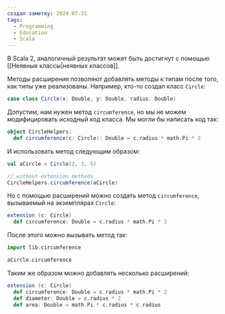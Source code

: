 ```yaml
---
создал заметку: 2024-07-31
tags:
  - Programming
  - Education
  - Scala
---
```

В Scala 2, аналогичный результат может быть достигнут с помощью [[Неявные классы|неявных классов]].

Методы расширения позволяют добавлять методы к типам после того, как типы уже реализованы. Например, кто-то создал класс `Circle`:
```scala
case class Circle(x: Double, y: Double, radius: Double)
```
Допустим, нам нужен метод `circumference`, но мы не можем модифицировать исходный код класса. Мы могли бы написать код так:
```scala
object CircleHelpers:
  def circumference(c: Circle): Double = c.radius * math.Pi * 2
```
И использовать метод следующим образом:
```scala
val aCircle = Circle(2, 3, 5)

// without extension methods
CircleHelpers.circumference(aCircle)
```
Но с помощью расширений можно создать метод `circumference`, вызываемый на экземплярах `Circle`:
```scala
extension (c: Circle)
  def circumference: Double = c.radius * math.Pi * 2
```
После этого можно вызывать метод так:
```scala
import lib.circumference

aCircle.circumference
```
Таким же образом можно добавлять несколько расширений:
```scala
extension (c: Circle)
  def circumference: Double = c.radius * math.Pi * 2
  def diameter: Double = c.radius * 2
  def area: Double = math.Pi * c.radius * c.radius
```